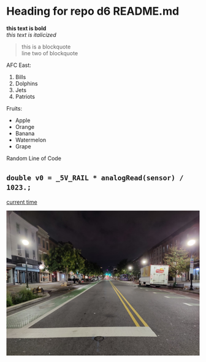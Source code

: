# Heading for repo d6 README.md
**this text is bold**\
*this text is italicized*
> this is a blockquote\
> line two of blockquote

AFC East:
1. Bills
2. Dolphins
3. Jets
4. Patriots

Fruits:
- Apple
- Orange
- Banana
- Watermelon
- Grape

Random Line of Code

`double v0 = _5V_RAIL * analogRead(sensor) / 1023.;`
---
[current time](https://time.gov/)

![Washington Street Early in the Morning](washington.jpg)
